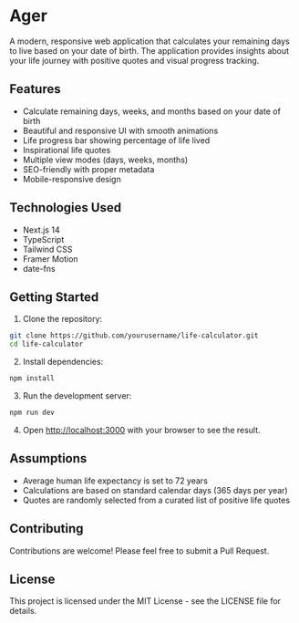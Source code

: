 # Ager

A modern, responsive web application that calculates your remaining days to live based on your date of birth. The application provides insights about your life journey with positive quotes and visual progress tracking.

## Features

- Calculate remaining days, weeks, and months based on your date of birth
- Beautiful and responsive UI with smooth animations
- Life progress bar showing percentage of life lived
- Inspirational life quotes
- Multiple view modes (days, weeks, months)
- SEO-friendly with proper metadata
- Mobile-responsive design

## Technologies Used

- Next.js 14
- TypeScript
- Tailwind CSS
- Framer Motion
- date-fns

## Getting Started

1. Clone the repository:
```bash
git clone https://github.com/yourusername/life-calculator.git
cd life-calculator
```

2. Install dependencies:
```bash
npm install
```

3. Run the development server:
```bash
npm run dev
```

4. Open [http://localhost:3000](http://localhost:3000) with your browser to see the result.

## Assumptions

- Average human life expectancy is set to 72 years
- Calculations are based on standard calendar days (365 days per year)
- Quotes are randomly selected from a curated list of positive life quotes

## Contributing

Contributions are welcome! Please feel free to submit a Pull Request.

## License

This project is licensed under the MIT License - see the LICENSE file for details.
